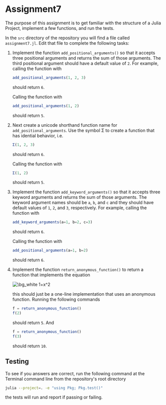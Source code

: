 # Assignment7

The purpose of this assignment is to get familiar with the structure of a Julia
Project, implement a few functions, and run the tests.

In the `src` directory of the repository you will find a file called
`assignment7.jl`.  Edit that file to complete the following tasks:

1.  Implement the function `add_positional_arguments()` so that it accepts
    three positional arguments and returns the sum of those arguments.  The 
    third positional argument should have a default value of `2`.  For example,
    calling the function with

    ```julia
    add_positional_arguments(1, 2, 3)  
    ```  

    should return `6`.

    Calling the function with 

    ```julia
    add_positional_arguments(1, 2)
    ```  

    should return `5`.

1. Next create a unicode shorthand function name for 
   `add_positional_arguments`.  Use the symbol Σ to create a function that has
   idential behavior, i.e. 

    ```julia
    Σ(1, 2, 3)
    ```  

    should return `6`.

    Calling the function with 

    ```julia
    Σ(1, 2)
    ```  

    should return `5`.

1.  Implement the function `add_keyword_arguments()` so that it accepts
    three keyword arguments and returns the sum of those arguments.  The keyword 
    argument names should be `a`, `b`, and `c` and they should have default 
    values of `1`, `2`, and `3`, respectively. For example, calling the function with

    ```julia
    add_keyword_arguments(a=1, b=2, c=3)
    ```  

    should return `6`.

    Calling the function with 

    ```julia
    add_positional_arguments(a=1, b=2)
    ```  

    should return `6`.

1. Implement the function `return_anonymous_function()` to return a function that
   implements the equation

   <img src="https://latex.codecogs.com/svg.image?\bg_white&space;1&plus;x^2" title="\bg_white 1+x^2" />

   this should just be a one-line implementation that uses an anonymous
   function.  Running the following commands

   ```julia
   f = return_anonymous_function()
   f(2)
   ```

   should return `5`. And  

   ```julia
   f = return_anonymous_function()
   f(3)
   ```  

   should return `10`.

## Testing

To see if you answers are correct, run the following command at the Terminal
command line from the repository's root directory

```bash
julia --project=. -e "using Pkg; Pkg.test()"
```

the tests will run and report if passing or failing.
